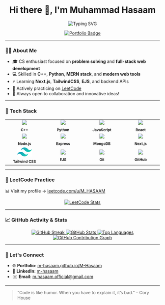 <h1 align="center">Hi there 👋, I'm Muhammad Hasaam</h1>

<p align="center">
  <img src="https://readme-typing-svg.demolab.com?font=Fira+Code&weight=500&size=24&pause=1000&color=1F75FE&center=true&vCenter=true&width=435&lines=Passionate+Programmer;C%2B%2B+%7C+Python+%7C+MERN+Developer;Always+learning+new+things..." alt="Typing SVG" />
</p>

<p align="center">
  <a href="https://m-hasaam.github.io/M-Hasaam/" target="_blank">
    <img src="https://img.shields.io/badge/My%20Portfolio-%230A66C2.svg?style=for-the-badge&logo=About.me&logoColor=white" alt="Portfolio Badge"/>
  </a>
</p>

<!--
<p align="center">
  <img src="https://komarev.com/ghpvc/?username=M-Hasaam&label=Profile%20Views&color=0e75b6&style=flat" alt="Profile Views" />
</p>
-->

---

### 👨‍💻 About Me
- 🎓 CS enthusiast focused on **problem solving** and **full-stack web development**
- 💻 Skilled in **C++**, **Python**, **MERN stack**, and **modern web tools**
- ⚡ Learning **Next.js**, **TailwindCSS**, **EJS**, and backend APIs
- 🧠 Actively practicing on [LeetCode](https://leetcode.com/u/M_HASAAM/)
- 🚀 Always open to collaboration and innovative ideas!

---


### 🚀 Tech Stack

<table align="center">
  <tr>
    <td align="center" width="120">
      <img src="https://cdn.jsdelivr.net/gh/devicons/devicon/icons/cplusplus/cplusplus-original.svg" width="48" />
      <br><sub><b>C++</b></sub>
    </td>
    <td align="center" width="120">
      <img src="https://cdn.jsdelivr.net/gh/devicons/devicon/icons/python/python-original.svg" width="48" />
      <br><sub><b>Python</b></sub>
    </td>
    <td align="center" width="120">
      <img src="https://cdn.jsdelivr.net/gh/devicons/devicon/icons/javascript/javascript-original.svg" width="48" />
      <br><sub><b>JavaScript</b></sub>
    </td>
    <td align="center" width="120">
      <img src="https://cdn.jsdelivr.net/gh/devicons/devicon/icons/react/react-original.svg" width="48" />
      <br><sub><b>React</b></sub>
    </td>
  </tr>
  <tr>
    <td align="center" width="120">
      <img src="https://cdn.jsdelivr.net/gh/devicons/devicon/icons/nodejs/nodejs-original.svg" width="48" />
      <br><sub><b>Node.js</b></sub>
    </td>
    <td align="center" width="120">
      <img src="https://cdn.jsdelivr.net/gh/devicons/devicon/icons/express/express-original.svg" width="48" />
      <br><sub><b>Express</b></sub>
    </td>
    <td align="center" width="120">
      <img src="https://cdn.jsdelivr.net/gh/devicons/devicon/icons/mongodb/mongodb-original.svg" width="48" />
      <br><sub><b>MongoDB</b></sub>
    </td>
    <td align="center" width="120">
      <img src="https://cdn.jsdelivr.net/gh/devicons/devicon/icons/nextjs/nextjs-original.svg" width="48" />
      <br><sub><b>Next.js</b></sub>
    </td>
  </tr>
  <tr>
    <td align="center" width="120">
      <img src="logos/tailwindcss.svg" width="48" />
      <br><sub><b>Tailwind CSS</b></sub>
    </td>
    <td align="center" width="120">
      <img src="https://www.svgrepo.com/show/373574/ejs.svg" width="48" />
      <br><sub><b>EJS</b></sub>
    </td>
    <td align="center" width="120">
      <img src="https://cdn.jsdelivr.net/gh/devicons/devicon/icons/git/git-original.svg" width="48" />
      <br><sub><b>Git</b></sub>
    </td>
    <td align="center" width="120">
      <img src="https://cdn.jsdelivr.net/gh/devicons/devicon/icons/github/github-original.svg" width="48" />
      <br><sub><b>GitHub</b></sub>
    </td>
  </tr>
</table>



---

### 🧠 LeetCode Practice
📊 Visit my profile → [leetcode.com/u/M_HASAAM](https://leetcode.com/u/M_HASAAM/)

<div align="center">

[![LeetCode Stats](https://leetcard.jacoblin.cool/M_HASAAM?theme=dark&font=Karla&ext=contest)](https://leetcode.com/u/M_HASAAM/)

</div>

---

### 📈 GitHub Activity & Stats

<div align="center">

<!-- GitHub Streak Stats -->
<a href="https://github.com/M-Hasaam">
  <img height="200" src="https://streak-stats.demolab.com/?user=M-Hasaam&theme=github-dark&fire=FF8C00&ring=0366D6&currStreakNum=0366D6&sideLabels=586069&border=0366D6" alt="GitHub Streak"/>
</a>

<!-- GitHub Stats -->
<a href="https://github.com/M-Hasaam">
  <img height="200" src="https://github-readme-stats.vercel.app/api?username=M-Hasaam&show_icons=true&theme=github_dark&border_radius=15&hide_border=false&count_private=true&custom_title=My%20GitHub%20Stats" alt="GitHub Stats"/>
</a>

<!-- Top Languages -->
<a href="https://github.com/M-Hasaam">
  <img height="200" src="https://github-readme-stats.vercel.app/api/top-langs/?username=M-Hasaam&layout=compact&theme=github_dark&border_radius=15&langs_count=8&hide_border=false" alt="Top Languages"/>
</a>


<!-- GitHub Contribution Graph -->
<a href="https://github.com/M-Hasaam">
  <img src="https://github-readme-activity-graph.vercel.app/graph?username=M-Hasaam&theme=github&area=true&hide_border=true&radius=16" alt="GitHub Contribution Graph"/>
</a>



</div>


---

### 🔗 Let's Connect

- 🌐 **Portfolio**: [m-hasaam.github.io/M-Hasaam](https://m-hasaam.github.io/M-Hasaam/)
- 💼 **LinkedIn**: [m-hasaam](https://pk.linkedin.com/in/m-hasaam)
- ✉️ **Email**: m.hasaam.official@gmail.com

---

> “Code is like humor. When you have to explain it, it’s bad.” – Cory House
